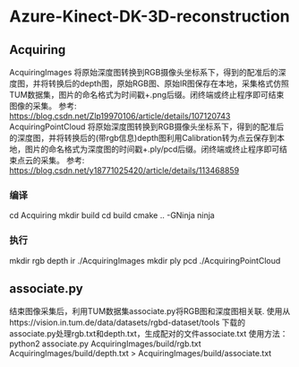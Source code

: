# Azure-Kinect-DK-3D-reconstruction

## Acquiring
AcquiringImages 将原始深度图转换到RGB摄像头坐标系下，得到的配准后的深度图，并将转换后的depth图，原始RGB图、原始IR图保存在本地，采集格式仿照TUM数据集，图片的命名格式为时间戳+.png后缀。闭终端或终止程序即可结束图像的采集。
参考: https://blog.csdn.net/Zlp19970106/article/details/107120743
AcquiringPointCloud 将原始深度图转换到RGB摄像头坐标系下，得到的配准后的深度图，并将转换后的(带rgb信息)depth图利用Calibration转为点云保存到本地，图片的命名格式为深度图的时间戳+.ply/pcd后缀。闭终端或终止程序即可结束点云的采集。
参考: https://blog.csdn.net/y18771025420/article/details/113468859
### 编译
cd Acquiring
mkdir build
cd build
cmake .. -GNinja
ninja
### 执行
mkdir rgb depth ir 
./AcquiringImages
mkdir ply pcd 
./AcquiringPointCloud

## associate.py
结束图像采集后，利用TUM数据集associate.py将RGB图和深度图相关联.
使用从https://vision.in.tum.de/data/datasets/rgbd-dataset/tools 下载的associate.py处理rgb.txt和depth.txt，生成配对的文件associate.txt
使用方法：
python2 associate.py AcquiringImages/build/rgb.txt AcquiringImages/build/depth.txt > AcquiringImages/build/associate.txt

